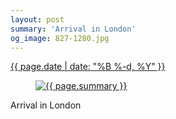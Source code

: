 ```yaml
---
layout: post
summary: 'Arrival in London'
og_image: 827-1280.jpg
---
```


<div class="post">
 <time>
  <a href="/827">
   {{ page.date | date: "%B %-d, %Y" }}
  </a>
 </time>
 <a href="/827">
  <figure data-taken="5/26/2019">
   <img alt="{{ page.summary }}" sizes="(min-width: 700px) 50vw, calc(100vw - 2rem)" src="{{ site.assets_url }}/827-640.jpg" srcset="{{ site.assets_url }}/827-320.jpg 320w, {{ site.assets_url }}/827-640.jpg 640w, {{ site.assets_url }}/827-960.jpg 960w, {{ site.assets_url }}/827-1280.jpg 1280w"/>
  </figure>
 </a>
 <span>
  Arrival in London
 </span>
</div>
